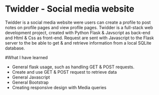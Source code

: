 # Twidder - Social media website 
Twidder is a social media website were users can create a profile to post notes on profile pages and view profile pages. Twidder is a full-stack web development project, created with Python Flask & Javscript as back-end and Html & Css as front-end. Request are sent with Javascript to the Flask server to the be able to get & and retrieve information from a local SQLite database.

#What I have learned
- General flask usage, such as handling GET & POST requests.
- Create and use GET & POST request to retrieve data
- General Javascript
- General Bootstrap
- Creating responsive design with Media queries
